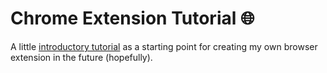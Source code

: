 # Chrome Extension Tutorial 🌐
A little [introductory tutorial](https://developer.chrome.com/docs/extensions/get-started#tutorials) as a starting point for creating my own browser extension in the future (hopefully).
